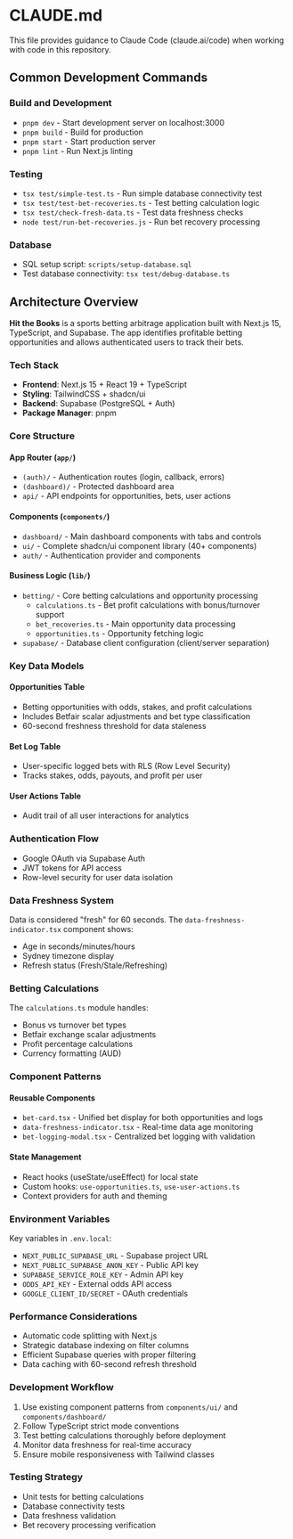 # CLAUDE.md

This file provides guidance to Claude Code (claude.ai/code) when working with code in this repository.

## Common Development Commands

### Build and Development
- `pnpm dev` - Start development server on localhost:3000
- `pnpm build` - Build for production
- `pnpm start` - Start production server
- `pnpm lint` - Run Next.js linting

### Testing
- `tsx test/simple-test.ts` - Run simple database connectivity test
- `tsx test/test-bet-recoveries.ts` - Test betting calculation logic
- `tsx test/check-fresh-data.ts` - Test data freshness checks
- `node test/run-bet-recoveries.js` - Run bet recovery processing

### Database
- SQL setup script: `scripts/setup-database.sql`
- Test database connectivity: `tsx test/debug-database.ts`

## Architecture Overview

**Hit the Books** is a sports betting arbitrage application built with Next.js 15, TypeScript, and Supabase. The app identifies profitable betting opportunities and allows authenticated users to track their bets.

### Tech Stack
- **Frontend**: Next.js 15 + React 19 + TypeScript
- **Styling**: TailwindCSS + shadcn/ui
- **Backend**: Supabase (PostgreSQL + Auth)
- **Package Manager**: pnpm

### Core Structure

#### App Router (`app/`)
- `(auth)/` - Authentication routes (login, callback, errors)
- `(dashboard)/` - Protected dashboard area
- `api/` - API endpoints for opportunities, bets, user actions

#### Components (`components/`)
- `dashboard/` - Main dashboard components with tabs and controls
- `ui/` - Complete shadcn/ui component library (40+ components)
- `auth/` - Authentication provider and components

#### Business Logic (`lib/`)
- `betting/` - Core betting calculations and opportunity processing
  - `calculations.ts` - Bet profit calculations with bonus/turnover support
  - `bet_recoveries.ts` - Main opportunity data processing
  - `opportunities.ts` - Opportunity fetching logic
- `supabase/` - Database client configuration (client/server separation)

### Key Data Models

#### Opportunities Table
- Betting opportunities with odds, stakes, and profit calculations
- Includes Betfair scalar adjustments and bet type classification
- 60-second freshness threshold for data staleness

#### Bet Log Table
- User-specific logged bets with RLS (Row Level Security)
- Tracks stakes, odds, payouts, and profit per user

#### User Actions Table
- Audit trail of all user interactions for analytics

### Authentication Flow
- Google OAuth via Supabase Auth
- JWT tokens for API access
- Row-level security for user data isolation

### Data Freshness System
Data is considered "fresh" for 60 seconds. The `data-freshness-indicator.tsx` component shows:
- Age in seconds/minutes/hours
- Sydney timezone display
- Refresh status (Fresh/Stale/Refreshing)

### Betting Calculations
The `calculations.ts` module handles:
- Bonus vs turnover bet types
- Betfair exchange scalar adjustments
- Profit percentage calculations
- Currency formatting (AUD)

### Component Patterns

#### Reusable Components
- `bet-card.tsx` - Unified bet display for both opportunities and logs
- `data-freshness-indicator.tsx` - Real-time data age monitoring
- `bet-logging-modal.tsx` - Centralized bet logging with validation

#### State Management
- React hooks (useState/useEffect) for local state
- Custom hooks: `use-opportunities.ts`, `use-user-actions.ts`
- Context providers for auth and theming

### Environment Variables
Key variables in `.env.local`:
- `NEXT_PUBLIC_SUPABASE_URL` - Supabase project URL
- `NEXT_PUBLIC_SUPABASE_ANON_KEY` - Public API key
- `SUPABASE_SERVICE_ROLE_KEY` - Admin API key
- `ODDS_API_KEY` - External odds API access
- `GOOGLE_CLIENT_ID/SECRET` - OAuth credentials

### Performance Considerations
- Automatic code splitting with Next.js
- Strategic database indexing on filter columns
- Efficient Supabase queries with proper filtering
- Data caching with 60-second refresh threshold

### Development Workflow
1. Use existing component patterns from `components/ui/` and `components/dashboard/`
2. Follow TypeScript strict mode conventions
3. Test betting calculations thoroughly before deployment
4. Monitor data freshness for real-time accuracy
5. Ensure mobile responsiveness with Tailwind classes

### Testing Strategy
- Unit tests for betting calculations
- Database connectivity tests
- Data freshness validation
- Bet recovery processing verification